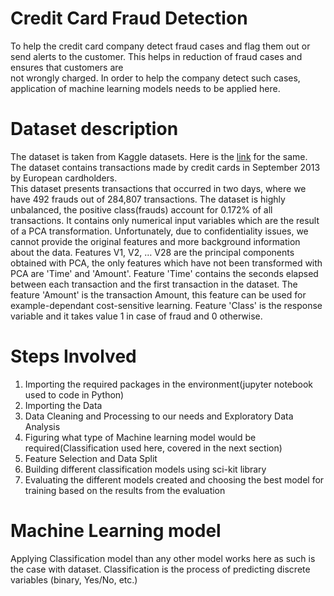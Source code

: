 # Credit Card Fraud Detection <br>
To help the credit card company detect fraud cases and flag them out or send alerts to the customer. This helps in reduction of fraud cases and ensures that customers are<br>
not wrongly charged. In order to help the company detect such cases, application of machine learning models needs to be applied here.<br>

# Dataset description <br>
The dataset is taken from Kaggle datasets. Here is the [link](https://www.kaggle.com/datasets/mlg-ulb/creditcardfraud) for the same. The dataset contains transactions made by credit cards in September 2013 by European cardholders.<br>
This dataset presents transactions that occurred in two days, where we have 492 frauds out of 284,807 transactions. The dataset is highly unbalanced, the positive class(frauds) account for 0.172% of all transactions.
It contains only numerical input variables which are the result of a PCA transformation. Unfortunately, due to confidentiality issues, we cannot provide the original features and more background information about the data. Features V1, V2, … V28 are the principal components obtained with PCA, the only features which have not been transformed with PCA are 'Time' and 'Amount'. Feature 'Time' contains the seconds elapsed between each transaction and the first transaction in the dataset. The feature 'Amount' is the transaction Amount, this feature can be used for example-dependant cost-sensitive learning. 
Feature 'Class' is the response variable and it takes value 1 in case of fraud and 0 otherwise.

# Steps Involved <br>
1. Importing the required packages in the environment(jupyter notebook used to code in Python)
2. Importing the Data
3. Data Cleaning and Processing to our needs and Exploratory Data Analysis
4. Figuring what type of Machine learning model would be required(Classification used here, covered in the next section)
5. Feature Selection and Data Split 
6. Building different classification models using sci-kit library
7. Evaluating the different models created and choosing the best model for training based on the results from the evaluation

# Machine Learning model <br>
Applying Classification model than any other model works here as such is the case with dataset. Classification is the process of predicting discrete variables (binary, Yes/No, etc.)
